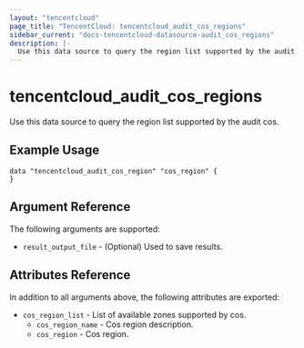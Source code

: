 ```yaml
---
layout: "tencentcloud"
page_title: "TencentCloud: tencentcloud_audit_cos_regions"
sidebar_current: "docs-tencentcloud-datasource-audit_cos_regions"
description: |-
  Use this data source to query the region list supported by the audit cos.
---
```


# tencentcloud_audit_cos_regions

Use this data source to query the region list supported by the audit cos.

## Example Usage

```hcl
data "tencentcloud_audit_cos_region" "cos_region" {
}
```

## Argument Reference

The following arguments are supported:

* `result_output_file` - (Optional) Used to save results.

## Attributes Reference

In addition to all arguments above, the following attributes are exported:

* `cos_region_list` - List of available zones supported by cos.
  * `cos_region_name` - Cos region description.
  * `cos_region` - Cos region.


